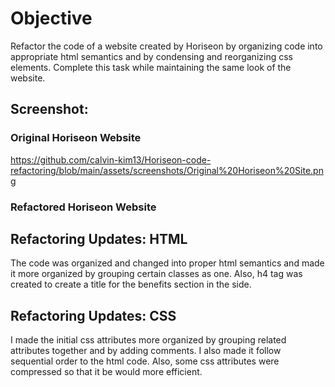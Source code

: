 # Objective
Refactor the code of a website created by Horiseon by organizing code into appropriate html semantics and by condensing and reorganizing css elements. Complete this task while maintaining the same look of the website.

## Screenshot: 
### Original Horiseon Website


https://github.com/calvin-kim13/Horiseon-code-refactoring/blob/main/assets/screenshots/Original%20Horiseon%20Site.png


### Refactored Horiseon Website





## Refactoring Updates: HTML
The code was organized and changed into proper html semantics and made it more organized by grouping certain classes as one. Also, h4 tag was created to create a title for the benefits section in the side.

## Refactoring Updates: CSS
I made the initial css attributes more organized by grouping related attributes together and by adding comments. I also made it follow sequential order to the html code. Also, some css attributes were compressed so that it be would more efficient.

